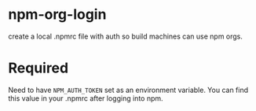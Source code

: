 # npm-org-login
create a local .npmrc file with auth so build machines can use npm orgs.

# Required
Need to have ```NPM_AUTH_TOKEN``` set as an environment variable. You can find this value in your .npmrc after logging into npm.
